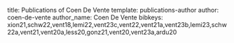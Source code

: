 title: Publications of Coen De Vente
template: publications-author
author: coen-de-vente
author_name: Coen De Vente
bibkeys: xion21,schw22,vent18,lemi22,vent23c,vent22,vent21a,vent23b,lemi23,schw22a,vent21,vent20a,less20,gonz21,vent20,vent23a,ardu20
